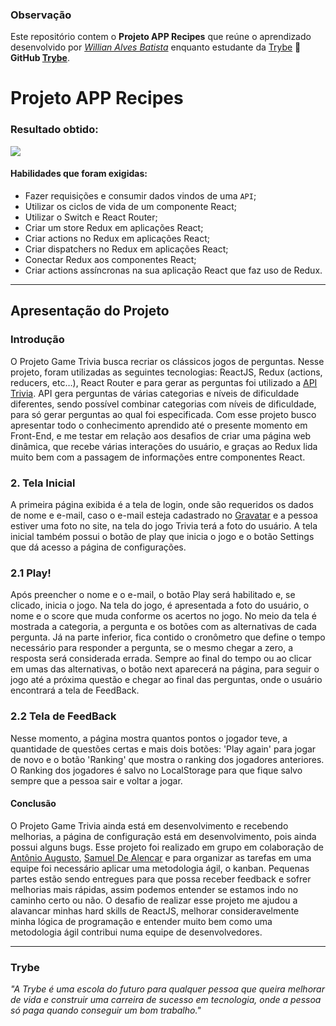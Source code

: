 ### Observação

Este repositório contem o **Projeto APP Recipes** que reúne o aprendizado desenvolvido por _[Willian Alves Batista](https://www.linkedin.com/in/willian-alves-batista-60aa6a180/)_ enquanto estudante da [Trybe](https://www.betrybe.com/) :rocket:
**GitHub [Trybe](https://github.com/tryber)**.

# Projeto APP Recipes

### Resultado obtido:
![](./GameTriviaNew.gif)

#### Habilidades que foram exigidas:

  - Fazer requisições e consumir dados vindos de uma `API`;
  - Utilizar os ciclos de vida de um componente React;
  - Utilizar o Switch e React Router;
  - Criar um store Redux em aplicações React;
  - Criar actions no Redux em aplicações React;
  - Criar dispatchers no Redux em aplicações React;
  - Conectar Redux aos componentes React;
  - Criar actions assíncronas na sua aplicação React que faz uso de Redux.

---

## Apresentação do Projeto


### Introdução

O Projeto Game Trivia busca recriar os clássicos jogos de perguntas. Nesse projeto, foram utilizadas as seguintes tecnologias: ReactJS, Redux (actions, reducers, etc…), React Router e para gerar as perguntas foi utilizado a [API Trivia](https://opentdb.com/api_config.php). API gera perguntas de várias categorias e níveis de dificuldade diferentes, sendo possível combinar categorias com níveis de dificuldade, para só gerar perguntas ao qual foi especificada. Com esse projeto busco apresentar todo o conhecimento aprendido até o presente momento em Front-End, e me testar em relação aos desafios de criar uma página web dinâmica, que recebe várias interações do usuário, e graças ao Redux lida muito bem com a passagem de informações entre componentes React.


### 2. Tela Inicial

  A primeira página exibida é a tela de login, onde são requeridos os dados de nome e e-mail, caso o e-mail esteja cadastrado no [Gravatar](https://pt.gravatar.com/) e a pessoa estiver uma foto no site, na tela do jogo Trivia terá a foto do usuário. A tela inicial também possui o botão de play que inicia o jogo e o botão Settings que dá acesso a página de configurações.


### 2.1 Play!

Após preencher o nome e o e-mail, o botão Play será habilitado e, se clicado, inicia o jogo. Na tela do jogo, é apresentada a foto do usuário, o nome e o score que muda conforme os acertos no jogo. No meio da tela é mostrada a categoria, a pergunta e os botões com as alternativas de cada pergunta. Já na parte inferior, fica contido o cronômetro que define o tempo necessário para responder a pergunta, se o mesmo chegar a zero, a resposta será considerada errada. Sempre ao final do tempo ou ao clicar em umas das alternativas, o botão next aparecerá na página, para seguir o jogo até a próxima questão e chegar ao final das perguntas, onde o usuário encontrará a tela de FeedBack.


### 2.2 Tela de FeedBack

Nesse momento, a página mostra quantos pontos o jogador teve, a quantidade de questões certas e mais dois botões: 'Play again' para jogar de novo e o botão 'Ranking' que mostra o ranking dos jogadores anteriores. O Ranking dos jogadores é salvo no LocalStorage para que fique salvo sempre que a pessoa sair e voltar a jogar.


#### Conclusão

O Projeto Game Trivia ainda está em desenvolvimento e recebendo melhorias, a página de configuração está em desenvolvimento, pois ainda possui alguns bugs. Esse projeto foi realizado em grupo em colaboração de [Antônio Augusto](https://github.com/Toineto), [Samuel De Alencar](https://github.com/SamuelDAlencar) e para organizar as tarefas em uma equipe foi necessário aplicar uma metodologia ágil, o kanban. Pequenas partes estão sendo entregues para que possa receber feedback e sofrer melhorias mais rápidas, assim podemos entender se estamos indo no caminho certo ou não. O desafio de realizar esse projeto me ajudou a alavancar minhas hard skills de ReactJS, melhorar consideravelmente minha lógica de programação e entender muito bem como uma metodologia ágil contribui numa equipe de desenvolvedores.
  
---
### Trybe

_"A Trybe é uma escola do futuro para qualquer pessoa que queira melhorar de vida e construir uma carreira de sucesso em tecnologia, onde a pessoa só paga quando conseguir um bom trabalho."_
